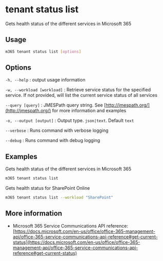 # tenant status list

Gets health status of the different services in Microsoft 365

## Usage

```sh
m365 tenant status list [options]
```

## Options

`-h, --help`
: output usage information

`-w, --workload [workload]`
: Retrieve service status for the specified service. If not provided, will list the current service status of all services

`--query [query]`
: JMESPath query string. See [http://jmespath.org/](http://jmespath.org/) for more information and examples

`-o, --output [output]`
: Output type. `json|text`. Default `text`

`--verbose`
: Runs command with verbose logging

`--debug`
: Runs command with debug logging

## Examples

Gets health status of the different services in Microsoft 365

```sh
m365 tenant status list
```

Gets health status for SharePoint Online

```sh
m365 tenant status list --workload "SharePoint"
```

## More information

- Microsoft 365 Service Communications API reference: [https://docs.microsoft.com/en-us/office/office-365-management-api/office-365-service-communications-api-reference#get-current-status](https://docs.microsoft.com/en-us/office/office-365-management-api/office-365-service-communications-api-reference#get-current-status)
